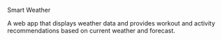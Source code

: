 Smart Weather

A web app that displays weather data and provides workout and activity recommendations based on current weather and forecast.
